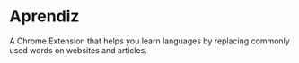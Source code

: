 # Aprendiz
A Chrome Extension that helps you learn languages by replacing commonly used words on websites and articles. 
